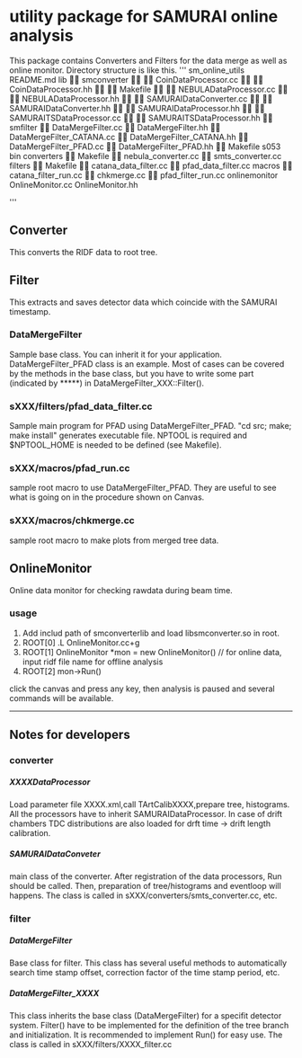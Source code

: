 # utility package for SAMURAI online analysis
This package contains Converters and Filters for the data merge as
well as online monitor. Directory structure is like this. 
'''
sm_online_utils
 README.md
 lib
  smconverter
   CoinDataProcessor.cc
   CoinDataProcessor.hh
   Makefile
   NEBULADataProcessor.cc
   NEBULADataProcessor.hh
   SAMURAIDataConverter.cc
   SAMURAIDataConverter.hh
   SAMURAIDataProcessor.hh
   SAMURAITSDataProcessor.cc
   SAMURAITSDataProcessor.hh
  smfilter
      DataMergeFilter.cc
      DataMergeFilter.hh
      DataMergeFilter_CATANA.cc
      DataMergeFilter_CATANA.hh
      DataMergeFilter_PFAD.cc
      DataMergeFilter_PFAD.hh
      Makefile
 s053
     bin
     converters
      Makefile
      nebula_converter.cc
      smts_converter.cc
     filters
      Makefile
      catana_data_filter.cc
      pfad_data_filter.cc
     macros
      catana_filter_run.cc
      chkmerge.cc
      pfad_filter_run.cc
     onlinemonitor
         OnlineMonitor.cc
         OnlineMonitor.hh

'''

## Converter
This converts the RIDF data to root tree.

## Filter
This extracts and saves detector data which coincide with the SAMURAI
timestamp.

### DataMergeFilter
Sample base class. You can inherit it for your application.
DataMergeFilter_PFAD class is an example. Most of cases can be covered
by the methods in the base class, but you have to write some part
(indicated by *****) in DataMergeFilter_XXX::Filter().

### sXXX/filters/pfad_data_filter.cc
Sample main program for PFAD using DataMergeFilter_PFAD. "cd src;
make; make install" generates executable file. NPTOOL is required and
$NPTOOL_HOME is needed to be defined (see Makefile).

### sXXX/macros/pfad_run.cc
sample root macro to use DataMergeFilter_PFAD. They are useful to see what
is going on in the procedure shown on Canvas. 

### sXXX/macros/chkmerge.cc
sample root macro to make plots from merged tree data.


## OnlineMonitor
Online data monitor for checking rawdata during beam time.

### usage
1. Add includ path of smconverterlib and load libsmconverter.so in root.
2. ROOT[0] .L OnlineMonitor.cc+g
3. ROOT[1] OnlineMonitor *mon = new OnlineMonitor() 
   // for online data, input ridf file name for offline analysis 
4. ROOT[2] mon->Run()

click the canvas and press any key, then analysis is paused and
several commands will be available.

- - -

## Notes for developers

### converter

##### XXXXDataProcessor
Load parameter file XXXX.xml,call TArtCalibXXXX,prepare tree,
histograms. All the processors have to inherit
SAMURAIDataProcessor. In case of drift chambers TDC distributions are
also loaded for drft time -> drift length calibration.

##### SAMURAIDataConveter
main class of the converter. After registration of the data
processors, Run should be called. Then, preparation of tree/histograms
and eventloop will happens. The class is called in
sXXX/converters/smts_converter.cc, etc.

### filter

##### DataMergeFilter
Base class for filter. This class has several useful methods to
automatically search time stamp offset, correction factor of the time
stamp period, etc. 

##### DataMergeFilter_XXXX
This class inherits the base class (DataMergeFilter) for a specifit
detector system. Filter() have to be implemented for the definition of
the tree branch and initialization. It is recommended to implement
Run() for easy use. The class is called in sXXX/filters/XXXX_filter.cc 
